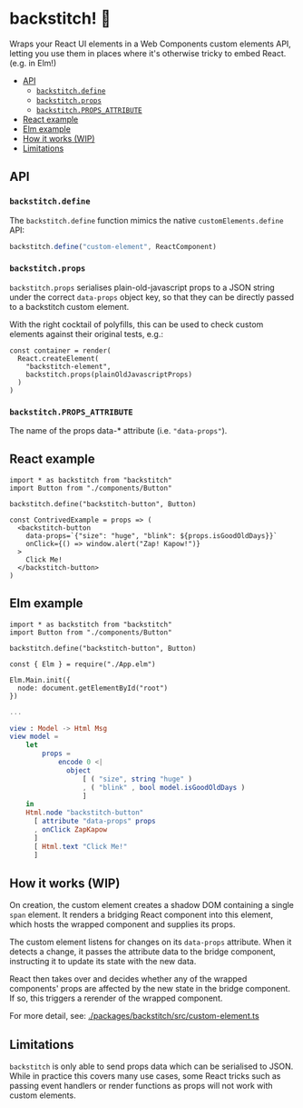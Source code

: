 # backstitch! 🧵

Wraps your React UI elements in a Web Components custom elements API, letting you use them in places where it's otherwise tricky to embed React. (e.g. in Elm!)

- [API](#api)
  - [`backstitch.define`](#backstitchdefine)
  - [`backstitch.props`](#backstitchprops)
  - [`backstitch.PROPS_ATTRIBUTE`](#backstitchprops_attribute)
- [React example](#react-example)
- [Elm example](#elm-example)
- [How it works (WIP)](#how-it-works-wip)
- [Limitations](#limitations)

## API

### `backstitch.define`

The `backstitch.define` function mimics the native `customElements.define` API:

```ts
backstitch.define("custom-element", ReactComponent)
```

### `backstitch.props`

`backstitch.props` serialises plain-old-javascript props to a JSON string under the correct `data-props` object key, so that they can be directly passed to a backstitch custom element.

With the right cocktail of polyfills, this can be used to check custom elements against their original tests, e.g.:

```tsx
const container = render(
  React.createElement(
    "backstitch-element",
    backstitch.props(plainOldJavascriptProps)
  )
)
```

### `backstitch.PROPS_ATTRIBUTE`

The name of the props data-\* attribute (i.e. `"data-props"`).

## React example

```tsx
import * as backstitch from "backstitch"
import Button from "./components/Button"

backstitch.define("backstitch-button", Button)

const ContrivedExample = props => (
  <backstitch-button
    data-props=`{"size": "huge", "blink": ${props.isGoodOldDays}}`
    onClick={() => window.alert("Zap! Kapow!")}
  >
    Click Me!
  </backstitch-button>
)
```

## Elm example

```tsx
import * as backstitch from "backstitch"
import Button from "./components/Button"

backstitch.define("backstitch-button", Button)

const { Elm } = require("./App.elm")

Elm.Main.init({
  node: document.getElementById("root")
})
```

```elm
...

view : Model -> Html Msg
view model =
    let
        props =
            encode 0 <|
              object
                  [ ( "size", string "huge" )
                  , ( "blink" , bool model.isGoodOldDays )
                  ]
    in
    Html.node "backstitch-button"
      [ attribute "data-props" props
      , onClick ZapKapow
      ]
      [ Html.text "Click Me!"
      ]
```

## How it works (WIP)

On creation, the custom element creates a shadow DOM containing a single `span` element. It renders a bridging React component into this element, which hosts the wrapped component and supplies its props.

The custom element listens for changes on its `data-props` attribute. When it detects a change, it passes the attribute data to the bridge component, instructing it to update its state with the new data.

React then takes over and decides whether any of the wrapped components' props are affected by the new state in the bridge component. If so, this triggers a rerender of the wrapped component.

For more detail, see: [./packages/backstitch/src/custom-element.ts](./packages/backstitch/src/custom-element.ts)

## Limitations

`backstitch` is only able to send props data which can be serialised to JSON. While in practice this covers many use cases, some React tricks such as passing event handlers or render functions as props will not work with custom elements.
